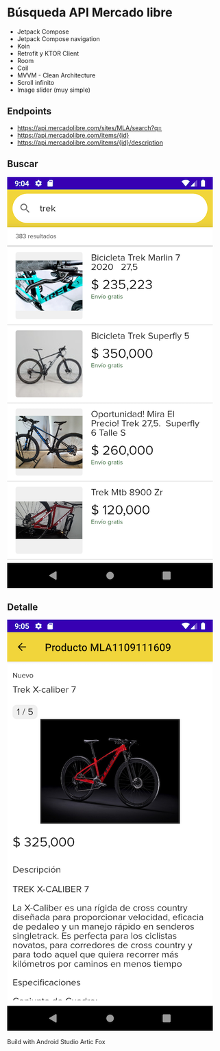 
# Búsqueda API Mercado libre

- Jetpack Compose
- Jetpack Compose navigation
- Koin
- Retrofit y KTOR Client
- Room
- Coil
- MVVM - Clean Architecture
- Scroll infinito
- Image slider (muy simple)

## Endpoints
- https://api.mercadolibre.com/sites/MLA/search?q=
- https://api.mercadolibre.com/items/{id}
- https://api.mercadolibre.com/items/{id}/description

## Buscar
![](images/search.png)

## Detalle

![](images/product.png)

Build with Android Studio Artic Fox
